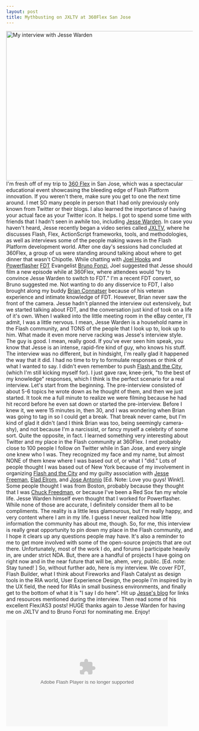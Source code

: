 ```yaml
---
layout: post
title: Mythbusting on JXLTV at 360Flex San Jose
---
```



<a href="/images/JXLTVinterview1.jpg"><img title="JXLTVinterview" src="/images/JXLTVinterview1.jpg" alt="My interview with Jesse Warden" width="515" height="404"/></a> I'm fresh off of my trip to <a href="http://360Flex.com">360 Flex</a> in San Jose, which was a spectacular educational event showcasing the bleeding edge of Flash Platform innovation. If you weren't there, make sure you get to one the next time around. I met SO many people in person that I had only previously only known from Twitter or their blogs. I also learned the importance of having your actual face as your Twitter icon. It helps. I got to spend some time with friends that I hadn't seen in awhile too, including <a title="Jesse Warden's Blog" href="http://jessewarden.com">Jesse Warden</a>. In case you haven't heard, Jesse recently began a video series called <a title="JXLTV Episode 7: Interview with Kevin Suttle" href="http://jessewarden.com/2010/03/interview-w-kevin-suttle-episode-7-jxltv.html">JXLTV</a>, where he discusses Flash, Flex, ActionScript frameworks, tools, and methodologies, as well as interviews some of the people making waves in the Flash Platform development world. After one day's sessions had concluded at 360Flex, a group of us were standing around talking about where to get dinner that wasn't Chipotle. While chatting with <a title="Twitter - Joel Hooks" href="http://twitter.com/jhooks">Joel Hooks</a> and <a title="Twitter - Powerflasher" href="http://twitter.com/powerflasher">Powerflasher</a> <a title="FDT 3.5 Features" href="http://www.fdt.powerflasher.com/developer-tools/fdt-3/whats-new/">FDT</a> Evangelist <a title="Twitter - Bruno Fonzi" href="http://twitter.com/brunofonzi">Bruno Fonzi</a>, Joel suggested that Jesse should film a new episode while at 360Flex, where attendees would "try to convince Jesse Warden to switch to FDT." I'm a recent FDT convert, so Bruno suggested me. Not wanting to do any disservice to FDT, I also brought along my buddy <a title="Twitter - Brian Connatser" href="http://twitter.com/connatser">Brian Connatser</a> because of his veteran experience and intimate knowledge of FDT. However, Brian never saw the front of the camera. Jesse hadn't planned the interview out extensively, but we started talking about FDT, and the conversation just kind of took on a life of it's own. When I walked into the little meeting room in the eBay center, I'll admit, I was a little nervous. I mean, Jesse Warden is a household name in the Flash community, and TONS of the people that I look up to, look up to him. What made it even more nerve racking was Jesse's interview style. The guy is good. I mean, really good. If you've ever seen him speak, you know that Jesse is an intense, rapid-fire kind of guy, who knows his stuff. The interview was no different, but in hindsight, I'm really glad it happened the way that it did. I had no time to try to formulate responses or think of what I wanted to say. I didn't even remember to push <a title="Flash and the City Conference" href="http://blog.flashandthecity.com">Flash and the City</a>, (which I'm still kicking myself for). I just gave raw, knee-jerk, "to the best of my knowledge" responses, which I think is the perfect scenario for a real interview. Let's start from the beginning. The pre-interview consisted of about 5-6 topics he wrote down as he thought of them, and then we just started. It took me a full minute to realize we were filming because he had hit record before he even sat down or started the pre-interview. Before I knew it, we were 15 minutes in, then 30, and I was wondering when Brian was going to tag in so I could get a break. That break never came, but I'm kind of glad it didn't (and I think Brian was too, being seemingly camera-shy), and not because I'm a narcissist, or fancy myself a celebrity of some sort. Quite the opposite, in fact. I learned something very interesting about Twitter and my place in the Flash community at 360Flex. I met probably close to 100 people I follow on Twitter while in San Jose, and every single one knew who I was. They recognized my face and my name, but almost NONE of them knew where I was based out of, or what I "did." Lots of people thought I was based out of New York because of my involvement in organizing <a title="Twitter - Flash and the City Conference" href="http://twitter.com/flashandthecity">Flash and the City</a> and my guilty association with <a title="Twitter - Jesse Freeman aka 'The Flash Bum'" href="http://twitter.com/theflashbum">Jesse Freeman</a>, <a title="Twitter - Elad Elrom" href="http://twitter.com/eladelrom">Elad Elrom</a>, and <a title="Twitter - Jose Antonio" href="http://twitter.com/joseeight">Jose Antonio</a> [Ed. Note: Love you guys! Wink!]. Some people thought I was from Boston, probably because they thought that I was <a title="Twitter - Chuck Freedman" href="http://twitter.com/chuckstar">Chuck Freedman</a>, or because I've been a Red Sox fan my whole life. Jesse Warden himself even thought that I worked for Powerflasher. While none of those are accurate, I definitely consider them all to be compliments. The reality is a little less glamourous, but I'm really happy, and very content where I am in my life. I guess I never realized how little information the community has about me, though. So, for me, this interview is really great opportunity to pin down my place in the Flash community, and I hope it clears up any questions people may have. It's also a reminder to me to get more involved with some of the open-source projects that are out there. Unfortunately, most of the work I do, and forums I participate heavily in, are under strict NDA. But, there are a handful of projects I have going on right now and in the near future that will be, ahem, very, public. [Ed. note: Stay tuned! ] So, without further ado, here is my interview. We cover FDT, Flash Builder, what I think about Fireworks and Flash Catalyst as design tools in the RIA world, User Experience Design, the people I'm inspired by in the UX field, the need for RIAs in small business environments, and finally get to the bottom of what it is "I say I do here". Hit up <a title="Jesse Warden's Blog - JXLTV Ep. 7: Interview with Kevin Suttle" href="http://jessewarden.com/2010/03/interview-w-kevin-suttle-episode-7-jxltv.html">Jesse's blog</a> for links and resources mentioned during the interview. Then read some of his excellent Flex/AS3 posts! HUGE thanks again to Jesse Warden for having me on JXLTV and to Bruno Fonzi for nominating me. Enjoy! 
<object width="437" height="287" id="viddler" classid="clsid:d27cdb6e-ae6d-11cf-96b8-444553540000">
<param name="allowScriptAccess" value="always"/>
<param name="allowFullScreen" value="true"/>
<param name="flashvars" value="fake=1"/>
<param name="src" value="http://www.viddler.com/player/72e28798/"/>
<param name="name" value="viddler"/>
<param name="allowfullscreen" value="true"/> <embed src="http://www.viddler.com/player/72e28798/" type="application/x-shockwave-flash" width="437" height="287" flashvars="fake=1"></embed>
</object>
